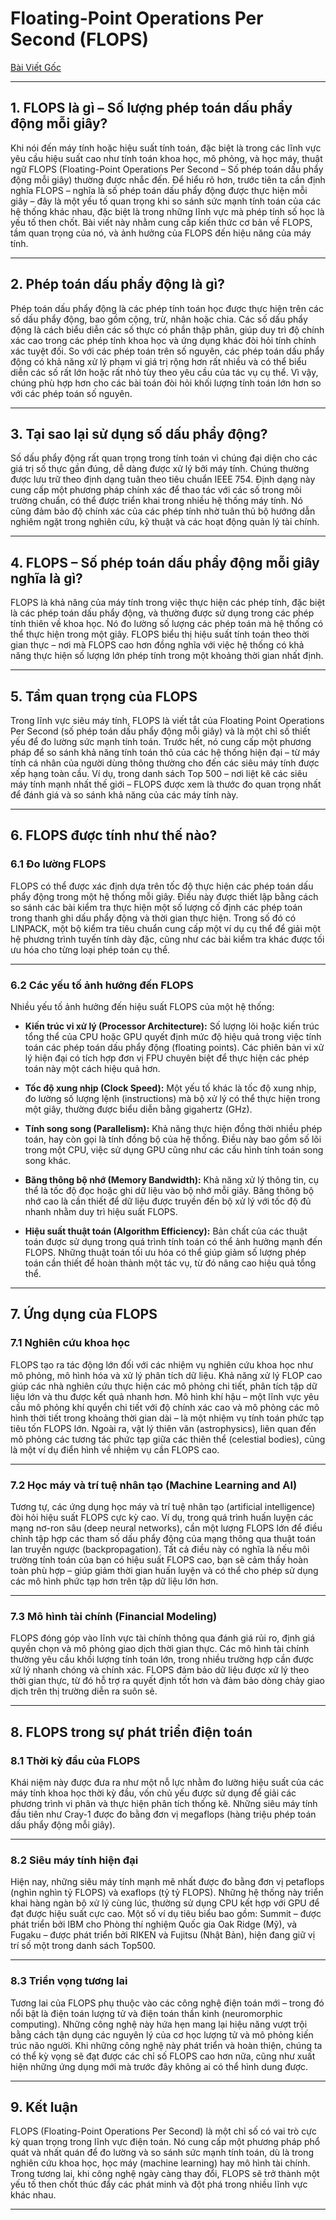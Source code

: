 # Floating-Point Operations Per Second (FLOPS)

[Bài Viết Gốc](https://www.geeksforgeeks.org/computer-organization-architecture/what-is-floating-point-operations-per-second-flops/)

---

## 1. FLOPS là gì – Số lượng phép toán dấu phẩy động mỗi giây?


Khi nói đến máy tính hoặc hiệu suất tính toán, đặc biệt là trong các lĩnh vực yêu cầu hiệu suất cao như tính toán khoa học, mô phỏng, và học máy, thuật ngữ FLOPS (Floating-Point Operations Per Second – Số phép toán dấu phẩy động mỗi giây) thường được nhắc đến. Để hiểu rõ hơn, trước tiên ta cần định nghĩa FLOPS – nghĩa là số phép toán dấu phẩy động được thực hiện mỗi giây – đây là một yếu tố quan trọng khi so sánh sức mạnh tính toán của các hệ thống khác nhau, đặc biệt là trong những lĩnh vực mà phép tính số học là yếu tố then chốt. Bài viết này nhằm cung cấp kiến thức cơ bản về FLOPS, tầm quan trọng của nó, và ảnh hưởng của FLOPS đến hiệu năng của máy tính.

---

## 2. Phép toán dấu phẩy động là gì?

Phép toán dấu phẩy động là các phép tính toán học được thực hiện trên các số dấu phẩy động, bao gồm cộng, trừ, nhân hoặc chia. Các số dấu phẩy động là cách biểu diễn các số thực có phần thập phân, giúp duy trì độ chính xác cao trong các phép tính khoa học và ứng dụng khác đòi hỏi tính chính xác tuyệt đối. So với các phép toán trên số nguyên, các phép toán dấu phẩy động có khả năng xử lý phạm vi giá trị rộng hơn rất nhiều và có thể biểu diễn các số rất lớn hoặc rất nhỏ tùy theo yêu cầu của tác vụ cụ thể. Vì vậy, chúng phù hợp hơn cho các bài toán đòi hỏi khối lượng tính toán lớn hơn so với các phép toán số nguyên.

---

## 3. Tại sao lại sử dụng số dấu phẩy động?

Số dấu phẩy động rất quan trọng trong tính toán vì chúng đại diện cho các giá trị số thực gần đúng, dễ dàng được xử lý bởi máy tính. Chúng thường được lưu trữ theo định dạng tuân theo tiêu chuẩn IEEE 754. Định dạng này cung cấp một phương pháp chính xác để thao tác với các số trong môi trường chuẩn, có thể được triển khai trong nhiều hệ thống máy tính. Nó cũng đảm bảo độ chính xác của các phép tính nhờ tuân thủ bộ hướng dẫn nghiêm ngặt trong nghiên cứu, kỹ thuật và các hoạt động quản lý tài chính.

---

## 4. FLOPS – Số phép toán dấu phẩy động mỗi giây nghĩa là gì?

FLOPS là khả năng của máy tính trong việc thực hiện các phép tính, đặc biệt là các phép toán dấu phẩy động, và thường được sử dụng trong các phép tính thiên về khoa học. Nó đo lường số lượng các phép toán mà hệ thống có thể thực hiện trong một giây. FLOPS biểu thị hiệu suất tính toán theo thời gian thực – nơi mà FLOPS cao hơn đồng nghĩa với việc hệ thống có khả năng thực hiện số lượng lớn phép tính trong một khoảng thời gian nhất định.

---

## 5. Tầm quan trọng của FLOPS

Trong lĩnh vực siêu máy tính, FLOPS là viết tắt của Floating Point Operations Per Second (số phép toán dấu phẩy động mỗi giây) và là một chỉ số thiết yếu để đo lường sức mạnh tính toán. Trước hết, nó cung cấp một phương pháp để so sánh khả năng tính toán thô của các hệ thống hiện đại – từ máy tính cá nhân của người dùng thông thường cho đến các siêu máy tính được xếp hạng toàn cầu. Ví dụ, trong danh sách Top 500 – nơi liệt kê các siêu máy tính mạnh nhất thế giới – FLOPS được xem là thước đo quan trọng nhất để đánh giá và so sánh khả năng của các máy tính này.

---

## 6. FLOPS được tính như thế nào?

### 6.1 Đo lường FLOPS

FLOPS có thể được xác định dựa trên tốc độ thực hiện các phép toán dấu phẩy động trong một hệ thống mỗi giây. Điều này được thiết lập bằng cách so sánh các bài kiểm tra thực hiện một số lượng cố định các phép toán trong thanh ghi dấu phẩy động và thời gian thực hiện. Trong số đó có LINPACK, một bộ kiểm tra tiêu chuẩn cung cấp một ví dụ cụ thể để giải một hệ phương trình tuyến tính dày đặc, cũng như các bài kiểm tra khác được tối ưu hóa cho từng loại phép toán cụ thể.

---

### 6.2 Các yếu tố ảnh hưởng đến FLOPS

Nhiều yếu tố ảnh hưởng đến hiệu suất FLOPS của một hệ thống:

* **Kiến trúc vi xử lý (Processor Architecture):** Số lượng lõi hoặc kiến trúc tổng thể của CPU hoặc GPU quyết định mức độ hiệu quả trong việc tính toán các phép toán dấu phẩy động (floating points). Các phiên bản vi xử lý hiện đại có tích hợp đơn vị FPU chuyên biệt để thực hiện các phép toán này một cách hiệu quả hơn.

* **Tốc độ xung nhịp (Clock Speed):** Một yếu tố khác là tốc độ xung nhịp, đo lường số lượng lệnh (instructions) mà bộ xử lý có thể thực hiện trong một giây, thường được biểu diễn bằng gigahertz (GHz).

* **Tính song song (Parallelism):** Khả năng thực hiện đồng thời nhiều phép toán, hay còn gọi là tính đồng bộ của hệ thống. Điều này bao gồm số lõi trong một CPU, việc sử dụng GPU cũng như các cấu hình tính toán song song khác.

* **Băng thông bộ nhớ (Memory Bandwidth):** Khả năng xử lý thông tin, cụ thể là tốc độ đọc hoặc ghi dữ liệu vào bộ nhớ mỗi giây. Băng thông bộ nhớ cao là cần thiết để dữ liệu được truyền đến bộ xử lý với tốc độ đủ nhanh nhằm duy trì hiệu suất FLOPS.

* **Hiệu suất thuật toán (Algorithm Efficiency):** Bản chất của các thuật toán được sử dụng trong quá trình tính toán có thể ảnh hưởng mạnh đến FLOPS. Những thuật toán tối ưu hóa có thể giúp giảm số lượng phép toán cần thiết để hoàn thành một tác vụ, từ đó nâng cao hiệu quả tổng thể.

---

## 7. Ứng dụng của FLOPS

### 7.1 Nghiên cứu khoa học

FLOPS tạo ra tác động lớn đối với các nhiệm vụ nghiên cứu khoa học như mô phỏng, mô hình hóa và xử lý phân tích dữ liệu. Khả năng xử lý FLOP cao giúp các nhà nghiên cứu thực hiện các mô phỏng chi tiết, phân tích tập dữ liệu lớn và thu được kết quả nhanh hơn. Mô hình khí hậu – một lĩnh vực yêu cầu mô phỏng khí quyển chi tiết với độ chính xác cao và mô phỏng các mô hình thời tiết trong khoảng thời gian dài – là một nhiệm vụ tính toán phức tạp tiêu tốn FLOPS lớn. Ngoài ra, vật lý thiên văn (astrophysics), liên quan đến mô phỏng các tương tác phức tạp giữa các thiên thể (celestial bodies), cũng là một ví dụ điển hình về nhiệm vụ cần FLOPS cao.

---

### 7.2 Học máy và trí tuệ nhân tạo (Machine Learning and AI)

Tương tự, các ứng dụng học máy và trí tuệ nhân tạo (artificial intelligence) đòi hỏi hiệu suất FLOPS cực kỳ cao. Ví dụ, trong quá trình huấn luyện các mạng nơ-ron sâu (deep neural networks), cần một lượng FLOPS lớn để điều chỉnh tập hợp các tham số dấu phẩy động của mạng thông qua thuật toán lan truyền ngược (backpropagation). Tất cả điều này có nghĩa là nếu môi trường tính toán của bạn có hiệu suất FLOPS cao, bạn sẽ cảm thấy hoàn toàn phù hợp – giúp giảm thời gian huấn luyện và có thể cho phép sử dụng các mô hình phức tạp hơn trên tập dữ liệu lớn hơn.

---

### 7.3 Mô hình tài chính (Financial Modeling)

FLOPS đóng góp vào lĩnh vực tài chính thông qua đánh giá rủi ro, định giá quyền chọn và mô phỏng giao dịch thời gian thực. Các mô hình tài chính thường yêu cầu khối lượng tính toán lớn, trong nhiều trường hợp cần được xử lý nhanh chóng và chính xác. FLOPS đảm bảo dữ liệu được xử lý theo thời gian thực, từ đó hỗ trợ ra quyết định tốt hơn và đảm bảo dòng chảy giao dịch trên thị trường diễn ra suôn sẻ.

---

## 8. FLOPS trong sự phát triển điện toán

### 8.1 Thời kỳ đầu của FLOPS

Khái niệm này được đưa ra như một nỗ lực nhằm đo lường hiệu suất của các máy tính khoa học thời kỳ đầu, vốn chủ yếu được sử dụng để giải các phương trình vi phân và thực hiện phân tích thống kê. Những siêu máy tính đầu tiên như Cray-1 được đo bằng đơn vị megaflops (hàng triệu phép toán dấu phẩy động mỗi giây).

---

### 8.2 Siêu máy tính hiện đại

Hiện nay, những siêu máy tính mạnh mẽ nhất được đo bằng đơn vị petaflops (nghìn nghìn tỷ FLOPS) và exaflops (tỷ tỷ FLOPS). Những hệ thống này triển khai hàng ngàn bộ xử lý cùng lúc, thường sử dụng CPU kết hợp với GPU để đạt được hiệu suất cực cao. Một số ví dụ tiêu biểu bao gồm: Summit – được phát triển bởi IBM cho Phòng thí nghiệm Quốc gia Oak Ridge (Mỹ), và Fugaku – được phát triển bởi RIKEN và Fujitsu (Nhật Bản), hiện đang giữ vị trí số một trong danh sách Top500.

---

### 8.3 Triển vọng tương lai

Tương lai của FLOPS phụ thuộc vào các công nghệ điện toán mới – trong đó nổi bật là điện toán lượng tử và điện toán thần kinh (neuromorphic computing). Những công nghệ này hứa hẹn mang lại hiệu năng vượt trội bằng cách tận dụng các nguyên lý của cơ học lượng tử và mô phỏng kiến trúc não người. Khi những công nghệ này phát triển và hoàn thiện, chúng ta có thể kỳ vọng sẽ đạt được các chỉ số FLOPS cao hơn nữa, cũng như xuất hiện những ứng dụng mới mà trước đây không ai có thể hình dung được.

---

##  9. Kết luận

FLOPS (Floating-Point Operations Per Second) là một chỉ số có vai trò cực kỳ quan trọng trong lĩnh vực điện toán. Nó cung cấp một phương pháp phổ quát và nhất quán để đo lường và so sánh sức mạnh tính toán, dù là trong nghiên cứu khoa học, học máy (machine learning) hay mô hình tài chính. Trong tương lai, khi công nghệ ngày càng thay đổi, FLOPS sẽ trở thành một yếu tố then chốt thúc đẩy các phát minh và đột phá trong nhiều lĩnh vực khác nhau.

---

